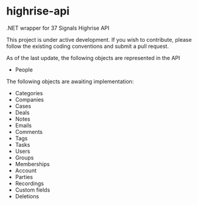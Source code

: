 highrise-api
============

.NET wrapper for 37 Signals Highrise API

This project is under active development. If you wish to contribute, please follow the existing coding conventions and submit a pull request.

As of the last update, the following objects are represented in the API

- People

The following objects are awaiting implementation:

- Categories
- Companies
- Cases
- Deals
- Notes
- Emails
- Comments
- Tags
- Tasks
- Users
- Groups
- Memberships
- Account
- Parties
- Recordings
- Custom fields
- Deletions